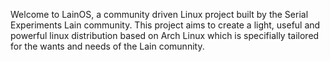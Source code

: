 Welcome to LainOS, a community driven Linux project built by the Serial Experiments Lain community.
This project aims to create a light, useful and powerful linux distribution based on Arch Linux which is specifially tailored for the wants and needs of the Lain comunnity.

